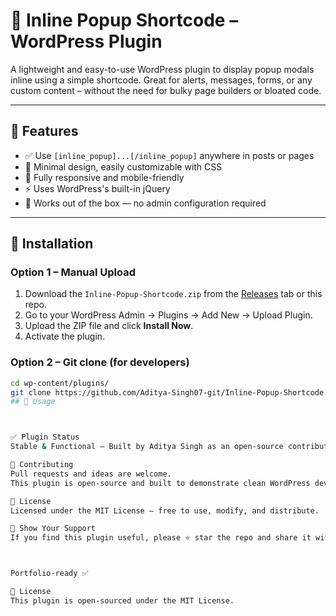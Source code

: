 # 🔲 Inline Popup Shortcode – WordPress Plugin

A lightweight and easy-to-use WordPress plugin to display popup modals inline using a simple shortcode. Great for alerts, messages, forms, or any custom content – without the need for bulky page builders or bloated code.

---

## 🧩 Features

- ✅ Use `[inline_popup]...[/inline_popup]` anywhere in posts or pages
- 🎯 Minimal design, easily customizable with CSS
- 📱 Fully responsive and mobile-friendly
- ⚡ Uses WordPress's built-in jQuery
- 💼 Works out of the box — no admin configuration required

---

## 🚀 Installation

### Option 1 – Manual Upload
1. Download the `Inline-Popup-Shortcode.zip` from the [Releases](#) tab or this repo.
2. Go to your WordPress Admin → Plugins → Add New → Upload Plugin.
3. Upload the ZIP file and click **Install Now**.
4. Activate the plugin.

### Option 2 – Git clone (for developers)
```bash
cd wp-content/plugins/
git clone https://github.com/Aditya-Singh07-git/Inline-Popup-Shortcode.git
## 🧪 Usage



✅ Plugin Status
Stable & Functional – Built by Aditya Singh as an open-source contribution project.

🤝 Contributing
Pull requests and ideas are welcome.
This plugin is open-source and built to demonstrate clean WordPress development practices.

📄 License
Licensed under the MIT License – free to use, modify, and distribute.

🌟 Show Your Support
If you find this plugin useful, please ⭐️ star the repo and share it with others!



Portfolio-ready ✅

📄 License
This plugin is open-sourced under the MIT License.
